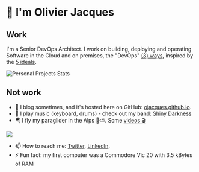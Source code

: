 # 🖖 I'm Olivier Jacques

## Work

I'm a Senior DevOps Architect. I work on building, deploying and operating Software in the Cloud and on premises, the "DevOps" [(3) ways](https://itrevolution.com/the-three-ways-principles-underpinning-devops/), inspired by the [5 ideals](https://ojacques.github.io/blog/2019-11-22/the-unicorn-project-book-review/#the-five-ideals).

![Personal Projects Stats](https://github-readme-stats.vercel.app/api?username=ojacques&count_private=true&show_icons=true&theme=merko&include_all_commits=true&custom_title=Olivier%27s%20GitHub%20Stats&title_color=7A7ADB&icon_color=2234AE&text_color=D3D3D3&bg_color=0,000000,130F40)

## Not work

- :newspaper: I blog sometimes, and it's hosted here on GitHub: [ojacques.github.io](https://ojacques.github.io).
- :musical_keyboard: I play music (keyboard, drums) - check out my band: [Shiny Darkness](https://www.shinydarkness.com/albums/)
- 🪂 I fly my paraglider in the Alps 🌄⛅. Some [videos :clapper:](https://www.youtube.com/watch?v=EFSgRfM4bB8&list=PLXlngHSyS_5_1a0N_O7EIQbxPQbU_x9pm&index=1)

[![](parapente-vercors-france-olivier.png)](https://www.youtube.com/watch?v=EFSgRfM4bB8&list=PLXlngHSyS_5_1a0N_O7EIQbxPQbU_x9pm&index=1)

- 📫 How to reach me: [Twitter](https://twitter.com/ojacques2), [LinkedIn](https://www.linkedin.com/in/olivierjacques/).
- ⚡ Fun fact: my first computer was a Commodore Vic 20 with 3.5 kBytes of RAM
